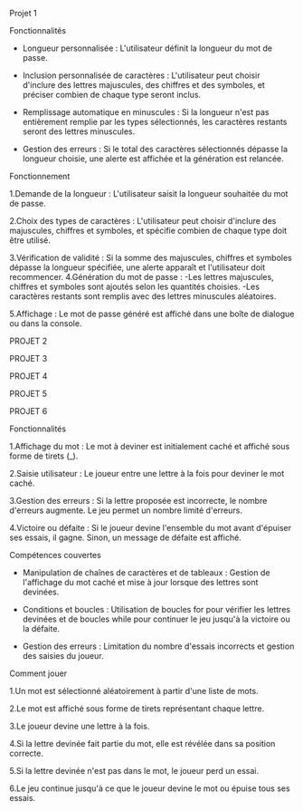 Projet 1

Fonctionnalités

- Longueur personnalisée : L'utilisateur définit la longueur du mot de passe.

- Inclusion personnalisée de caractères : L'utilisateur peut choisir d'inclure des lettres majuscules, des chiffres et des symboles, et préciser combien de chaque type seront inclus.

- Remplissage automatique en minuscules : Si la longueur n'est pas entièrement remplie par les types sélectionnés, les caractères restants seront des lettres minuscules.

- Gestion des erreurs : Si le total des caractères sélectionnés dépasse la longueur choisie, une alerte est affichée et la génération est relancée.

Fonctionnement

1.Demande de la longueur : L'utilisateur saisit la longueur souhaitée du mot de passe.

2.Choix des types de caractères : L'utilisateur peut choisir d'inclure des majuscules, chiffres et symboles, et spécifie combien de chaque type doit être utilisé.

3.Vérification de validité : Si la somme des majuscules, chiffres et symboles dépasse la longueur spécifiée, une alerte apparaît et l'utilisateur doit recommencer. 4.Génération du mot de passe : -Les lettres majuscules, chiffres et symboles sont ajoutés selon les quantités choisies. -Les caractères restants sont remplis avec des lettres minuscules aléatoires.

5.Affichage : Le mot de passe généré est affiché dans une boîte de dialogue ou dans la console.

PROJET 2

PROJET 3

PROJET 4

PROJET 5

PROJET 6

Fonctionnalités

1.Affichage du mot : Le mot à deviner est initialement caché et affiché sous forme de tirets (_).

2.Saisie utilisateur : Le joueur entre une lettre à la fois pour deviner le mot caché.

3.Gestion des erreurs : Si la lettre proposée est incorrecte, le nombre d'erreurs augmente. Le jeu permet un nombre limité d'erreurs.

4.Victoire ou défaite : Si le joueur devine l'ensemble du mot avant d'épuiser ses essais, il gagne. Sinon, un message de défaite est affiché.

Compétences couvertes
- Manipulation de chaînes de caractères et de tableaux : Gestion de l'affichage du mot caché et mise à jour lorsque des lettres sont devinées.

- Conditions et boucles : Utilisation de boucles for pour vérifier les lettres devinées et de boucles while pour continuer le jeu jusqu'à la victoire ou la défaite.

- Gestion des erreurs : Limitation du nombre d'essais incorrects et gestion des saisies du joueur.

Comment jouer

1.Un mot est sélectionné aléatoirement à partir d'une liste de mots.

2.Le mot est affiché sous forme de tirets représentant chaque lettre.

3.Le joueur devine une lettre à la fois.

4.Si la lettre devinée fait partie du mot, elle est révélée dans sa position correcte.

5.Si la lettre devinée n'est pas dans le mot, le joueur perd un essai.

6.Le jeu continue jusqu'à ce que le joueur devine le mot ou épuise tous ses essais.